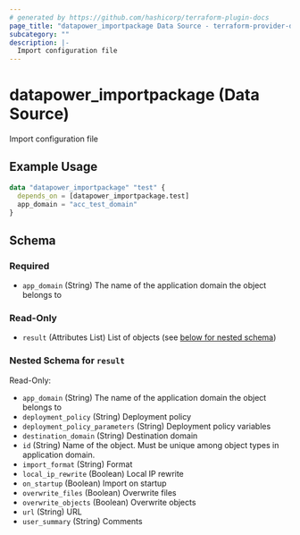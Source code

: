 ```yaml
---
# generated by https://github.com/hashicorp/terraform-plugin-docs
page_title: "datapower_importpackage Data Source - terraform-provider-datapower"
subcategory: ""
description: |-
  Import configuration file
---
```


# datapower_importpackage (Data Source)

Import configuration file

## Example Usage

```terraform
data "datapower_importpackage" "test" {
  depends_on = [datapower_importpackage.test]
  app_domain = "acc_test_domain"
}
```

<!-- schema generated by tfplugindocs -->
## Schema

### Required

- `app_domain` (String) The name of the application domain the object belongs to

### Read-Only

- `result` (Attributes List) List of objects (see [below for nested schema](#nestedatt--result))

<a id="nestedatt--result"></a>
### Nested Schema for `result`

Read-Only:

- `app_domain` (String) The name of the application domain the object belongs to
- `deployment_policy` (String) Deployment policy
- `deployment_policy_parameters` (String) Deployment policy variables
- `destination_domain` (String) Destination domain
- `id` (String) Name of the object. Must be unique among object types in application domain.
- `import_format` (String) Format
- `local_ip_rewrite` (Boolean) Local IP rewrite
- `on_startup` (Boolean) Import on startup
- `overwrite_files` (Boolean) Overwrite files
- `overwrite_objects` (Boolean) Overwrite objects
- `url` (String) URL
- `user_summary` (String) Comments
